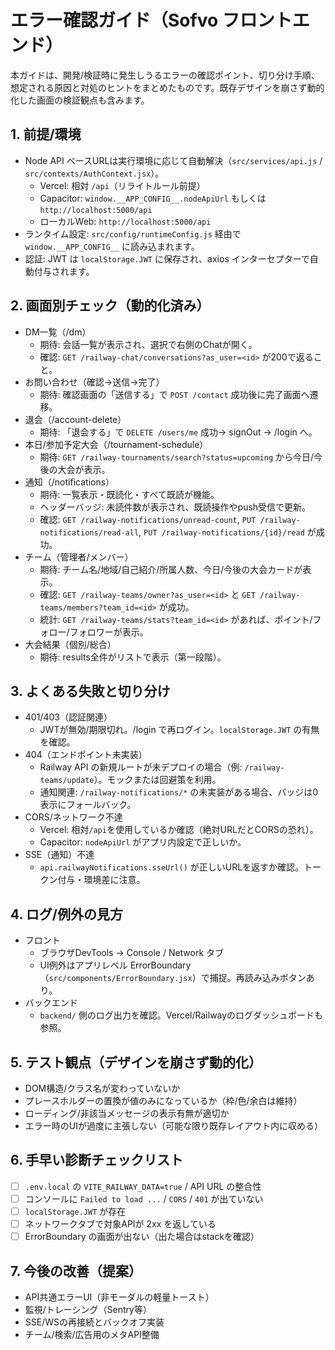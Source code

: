 # エラー確認ガイド（Sofvo フロントエンド）

本ガイドは、開発/検証時に発生しうるエラーの確認ポイント、切り分け手順、想定される原因と対処のヒントをまとめたものです。既存デザインを崩さず動的化した画面の検証観点も含みます。

## 1. 前提/環境
- Node API ベースURLは実行環境に応じて自動解決（`src/services/api.js` / `src/contexts/AuthContext.jsx`）。
  - Vercel: 相対 `/api`（リライトルール前提）
  - Capacitor: `window.__APP_CONFIG__.nodeApiUrl` もしくは `http://localhost:5000/api`
  - ローカルWeb: `http://localhost:5000/api`
- ランタイム設定: `src/config/runtimeConfig.js` 経由で `window.__APP_CONFIG__` に読み込まれます。
- 認証: JWT は `localStorage.JWT` に保存され、axios インターセプターで自動付与されます。

## 2. 画面別チェック（動的化済み）
- DM一覧（/dm）
  - 期待: 会話一覧が表示され、選択で右側のChatが開く。
  - 確認: `GET /railway-chat/conversations?as_user=<id>` が200で返ること。
- お問い合わせ（確認→送信→完了）
  - 期待: 確認画面の「送信する」で `POST /contact` 成功後に完了画面へ遷移。
- 退会（/account-delete）
  - 期待: 「退会する」で `DELETE /users/me` 成功→ signOut → /login へ。
- 本日/参加予定大会（/tournament-schedule）
  - 期待: `GET /railway-tournaments/search?status=upcoming` から今日/今後の大会が表示。
- 通知（/notifications）
  - 期待: 一覧表示・既読化・すべて既読が機能。
  - ヘッダーバッジ: 未読件数が表示され、既読操作やpush受信で更新。
  - 確認: `GET /railway-notifications/unread-count`, `PUT /railway-notifications/read-all`, `PUT /railway-notifications/{id}/read` が成功。
- チーム（管理者/メンバー）
  - 期待: チーム名/地域/自己紹介/所属人数、今日/今後の大会カードが表示。
  - 確認: `GET /railway-teams/owner?as_user=<id>` と `GET /railway-teams/members?team_id=<id>` が成功。
  - 統計: `GET /railway-teams/stats?team_id=<id>` があれば、ポイント/フォロー/フォロワーが表示。
- 大会結果（個別/総合）
  - 期待: results全件がリストで表示（第一段階）。

## 3. よくある失敗と切り分け
- 401/403（認証関連）
  - JWTが無効/期限切れ。/login で再ログイン。`localStorage.JWT` の有無を確認。
- 404（エンドポイント未実装）
  - Railway API の新規ルートが未デプロイの場合（例: `/railway-teams/update`）。モックまたは回避策を利用。
  - 通知関連: `/railway-notifications/*` の未実装がある場合、バッジは0表示にフォールバック。
- CORS/ネットワーク不達
  - Vercel: 相対`/api`を使用しているか確認（絶対URLだとCORSの恐れ）。
  - Capacitor: `nodeApiUrl` がアプリ内設定で正しいか。
- SSE（通知）不達
  - `api.railwayNotifications.sseUrl()` が正しいURLを返すか確認。トークン付与・環境差に注意。

## 4. ログ/例外の見方
- フロント
  - ブラウザDevTools → Console / Network タブ
  - UI例外はアプリレベル ErrorBoundary（`src/components/ErrorBoundary.jsx`）で捕捉。再読み込みボタンあり。
- バックエンド
  - `backend/` 側のログ出力を確認。Vercel/Railwayのログダッシュボードも参照。

## 5. テスト観点（デザインを崩さず動的化）
- DOM構造/クラス名が変わっていないか
- プレースホルダーの置換が値のみになっているか（枠/色/余白は維持）
- ローディング/非該当メッセージの表示有無が適切か
- エラー時のUIが過度に主張しない（可能な限り既存レイアウト内に収める）

## 6. 手早い診断チェックリスト
- [ ] `.env.local` の `VITE_RAILWAY_DATA=true` / API URL の整合性
- [ ] コンソールに `Failed to load ...` / `CORS` / `401` が出ていない
- [ ] `localStorage.JWT` が存在
- [ ] ネットワークタブで対象APIが 2xx を返している
- [ ] ErrorBoundary の画面が出ない（出た場合はstackを確認）

## 7. 今後の改善（提案）
- API共通エラーUI（非モーダルの軽量トースト）
- 監視/トレーシング（Sentry等）
- SSE/WSの再接続とバックオフ実装
- チーム/検索/広告用のメタAPI整備
